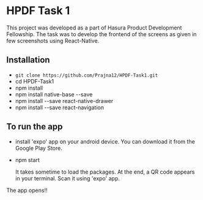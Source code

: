 # HPDF Task 1
This project was developed as a part of Hasura Product Development Fellowship.
The task was to develop the frontend of the screens as given in few screenshots using React-Native.

## Installation
* `git clone https://github.com/Prajna12/HPDF-Task1.git`
* cd HPDF-Task1
* npm install
* npm install native-base --save
* npm install --save react-native-drawer
* npm install --save react-navigation

## To run the app
* install 'expo' app on your android device. You can download it from the Google Play Store.
* npm start
  
  It takes sometime to load the packages. At the end, a QR code appears in your terminal. Scan it using 'expo' app.

The app opens!!



